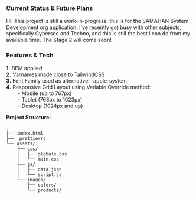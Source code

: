 ### Current Status & Future Plans

Hi! This project is still a work-in-progress, this is for the SAMAHAN System Development org application. I've recently got busy with other subjects, specifically Cybersec and Techno, and this is still the best I can do from my available time. The Stage 2 will come soon!

### Features & Tech

**1.** BEM applied  
**2.** Varnames made close to TailwindCSS  
**3.** Font Family used as alternative: -apple-system  
**4.** Responsive Grid Layout using Variable Override method:  
&nbsp;&nbsp;&nbsp;&nbsp;&nbsp;&nbsp;&nbsp;&nbsp;- Mobile (up to 767px)  
&nbsp;&nbsp;&nbsp;&nbsp;&nbsp;&nbsp;&nbsp;&nbsp;- Tablet (768px to 1023px)  
&nbsp;&nbsp;&nbsp;&nbsp;&nbsp;&nbsp;&nbsp;&nbsp;- Desktop (1024px and up)  

**Project Structure:**
```
.
├── index.html
├── .prettierrc
└── assets/
    ├── css/
    │   ├── globals.css
    │   └── main.css
    ├── js/
    │   ├── data.json
    │   └── script.js
    └── images/
        ├── colors/
        └── products/
```
